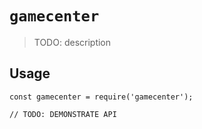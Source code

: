 # `gamecenter`

> TODO: description

## Usage

```
const gamecenter = require('gamecenter');

// TODO: DEMONSTRATE API
```

